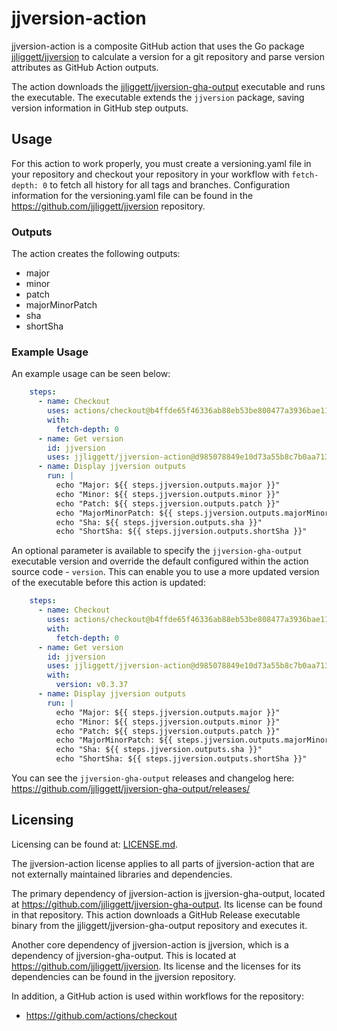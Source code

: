 # jjversion-action

jjversion-action is a composite GitHub action that uses the Go package [jjliggett/jjversion](https://github.com/jjliggett/jjversion) to calculate a version for a git repository and parse version attributes as GitHub Action outputs.

The action downloads the [jjliggett/jjversion-gha-output](https://github.com/jjliggett/jjversion-gha-output) executable and runs the executable. The executable extends the `jjversion` package, saving version information in GitHub step outputs.

## Usage

For this action to work properly, you must create a versioning.yaml file in your repository and checkout your repository in your workflow with ```fetch-depth: 0``` to fetch all history for all tags and branches. Configuration information for the versioning.yaml file can be found in the <https://github.com/jjliggett/jjversion> repository.

### Outputs

The action creates the following outputs:

- major
- minor
- patch
- majorMinorPatch
- sha
- shortSha

### Example Usage

An example usage can be seen below:

```yaml
    steps:
      - name: Checkout
        uses: actions/checkout@b4ffde65f46336ab88eb53be808477a3936bae11 # v4.1.1
        with:
          fetch-depth: 0
      - name: Get version
        id: jjversion
        uses: jjliggett/jjversion-action@d985078849e10d73a55b8c7b0aa713349a03c156 # v0.6.10
      - name: Display jjversion outputs
        run: |
          echo "Major: ${{ steps.jjversion.outputs.major }}"
          echo "Minor: ${{ steps.jjversion.outputs.minor }}"
          echo "Patch: ${{ steps.jjversion.outputs.patch }}"
          echo "MajorMinorPatch: ${{ steps.jjversion.outputs.majorMinorPatch }}"
          echo "Sha: ${{ steps.jjversion.outputs.sha }}"
          echo "ShortSha: ${{ steps.jjversion.outputs.shortSha }}"
```

An optional parameter is available to specify the `jjversion-gha-output` executable version and override the default configured within the action source code - `version`. This can enable you to use a more updated version of the executable before this action is updated:

```yaml
    steps:
      - name: Checkout
        uses: actions/checkout@b4ffde65f46336ab88eb53be808477a3936bae11 # v4.1.1
        with:
          fetch-depth: 0
      - name: Get version
        id: jjversion
        uses: jjliggett/jjversion-action@d985078849e10d73a55b8c7b0aa713349a03c156 # v0.6.10
        with:
          version: v0.3.37
      - name: Display jjversion outputs
        run: |
          echo "Major: ${{ steps.jjversion.outputs.major }}"
          echo "Minor: ${{ steps.jjversion.outputs.minor }}"
          echo "Patch: ${{ steps.jjversion.outputs.patch }}"
          echo "MajorMinorPatch: ${{ steps.jjversion.outputs.majorMinorPatch }}"
          echo "Sha: ${{ steps.jjversion.outputs.sha }}"
          echo "ShortSha: ${{ steps.jjversion.outputs.shortSha }}"
```

You can see the `jjversion-gha-output` releases and changelog here: <https://github.com/jjliggett/jjversion-gha-output/releases/>

## Licensing

Licensing can be found at: [LICENSE.md](LICENSE.md).

The jjversion-action license applies to all parts of jjversion-action that are not externally maintained libraries and dependencies.

The primary dependency of jjversion-action is jjversion-gha-output, located at <https://github.com/jjliggett/jjversion-gha-output>. Its license can be found in that repository. This action downloads a GitHub Release executable binary from the jjliggett/jjversion-gha-output repository and executes it.

Another core dependency of jjversion-action is jjversion, which is a dependency of jjversion-gha-output. This is located at <https://github.com/jjliggett/jjversion>. Its license and the licenses for its dependencies can be found in the jjversion repository.

In addition, a GitHub action is used within workflows for the repository:

- <https://github.com/actions/checkout>
